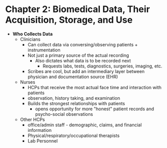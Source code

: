 # Chapter 2: Biomedical Data, Their Acquisition, Storage, and Use 
* **Who Collects Data**
	* Clinicians
		* Can collect data via conversing/observing patients + instrumentation
		* Not just a primary source of the actual recording
			* Also dictates what data is to be recorded next
				* Requests labs, tests, diagnostics, surgeries, imaging, etc.
		* Scribes are cool, but add an intermediary layer between physician and documentation source (EHR)
	* Nurses
		* HCPs that receive the most actual face time and interaction with patients
		* observation, history taking, and examination
		* Builds the strongest relationships with patients
			* opens opportunity for more "honest" patient records and psycho-social observations
	*  Other HCPs
		* office/admin staff - demographic, claims, and  financial information
		* Physical/respiratory/occupational therapists
		* Lab Personnel
<!--stackedit_data:
eyJoaXN0b3J5IjpbLTEyNDMwMDM4NzcsLTc5MTU4OTQxOF19
-->